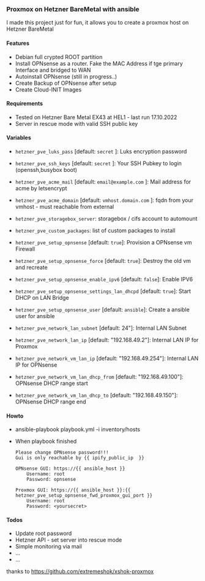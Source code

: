 ### Proxmox on Hetzner BareMetal with ansible

I made this project just for fun, it allows you to create a proxmox host on Hetzner BareMetal


#### Features
 
 * Debian full crypted ROOT partition
 * Install OPNsense as a router. Fake the MAC Address if tge primary Interface and bridged to WAN
 * Autoinstall OPNsense (still in progress..)
 * Create Backup of OPNsense after setup
 * Create Cloud-INIT Images

#### Requirements

  * Tested on Hetzner Bare Metal EX43 at HEL1 - last run 17.10.2022
  * Server in rescue mode with valid SSH public key

#### Variables

 * `hetzner_pve_luks_pass` [default: `secret` ]: Luks encryption password 
 * `hetzner_pve_ssh_keys` [default: `secret` ]: Your SSH Pubkey to login (openssh,busybox boot)
 * `hetzner_pve_acme_mail` [default: `email@example.com` ]: Mail address for acme by letsencrypt
 * `hetzner_pve_acme_domain` [default: `vmhost.domain.com` ]: fqdn from your vmhost - must reachable from external
 * `hetzner_pve_storagebox_server`: storagebox / cifs account to automount
 * `hetzner_pve_custom_packages`: list of custom packages to install


 * `hetzner_pve_setup_opnsense` [default: `true`]: Provision a OPNsense vm Firewall
 * `hetzner_pve_setup_opnsense_force` [default: `true`]: Destroy the old vm and recreate
 * `hetzner_pve_setup_opnsense_enable_ipv6`  [default: `false`]: Enable IPV6
 * `hetzner_pve_setup_opnsense_settings_lan_dhcpd`  [default: `true`]: Start DHCP on LAN Bridge
 * `hetzner_pve_setup_opnsense_user` [default: `ansible`]: Create a ansible user for ansible
 * `hetzner_pve_network_lan_subnet` [default: 24"]: Internal LAN Subnet
 * `hetzner_pve_network_lan_ip` [default: "192.168.49.2"]: Internal LAN IP for Proxmox 
 * `hetzner_pve_network_vm_lan_ip` [default: "192.168.49.254"]: Internal LAN IP for OPNsense
 * `hetzner_pve_network_vm_lan_dhcp_from` [default: "192.168.49.100"]: OPNsense DHCP range start 
 * `hetzner_pve_network_vm_lan_dhcp_to` [default: "192.168.49.150"]:  OPNsense DHCP range end


#### Howto

* ansible-playbook playbook.yml -i inventory/hosts
  
* When playbook finished
       
      Please change OPNsense password!!!
      Gui is only reachable by {{ ipify_public_ip  }}
 
      OPNsense GUI: https://{{ ansible_host }}
          Username: root
          Password: opnsense

      Proxmox GUI: https://{{ ansible_host }}:{{ hetzner_pve_setup_opnsense_fwd_proxmox_gui_port }}
          Username: root
          Password: <yoursecret>


#### Todos

  * Update root password
  * Hetzner API - set server into rescue mode
  * Simple monitoring via mail
  * ...
  * ...


thanks to https://github.com/extremeshok/xshok-proxmox
